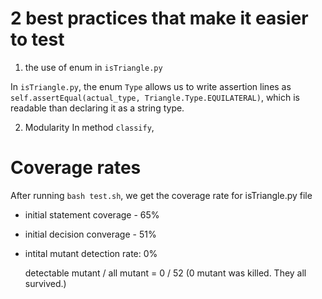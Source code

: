 # 2 best practices that make it easier to test 
1. the use of enum in `isTriangle.py` 

In `isTriangle.py`, the enum `Type` allows us to write assertion lines as `self.assertEqual(actual_type, Triangle.Type.EQUILATERAL)`, which is readable than declaring it as a string type.

2. Modularity
In method `classify`, 




# Coverage rates
After running `bash test.sh`, we get the coverage rate for isTriangle.py file
- initial statement coverage - 65%
- initial decision converage - 51%
- intital mutant detection rate: 0%

    detectable mutant / all mutant = 0 / 52 (0 mutant was killed. They all survived.)
